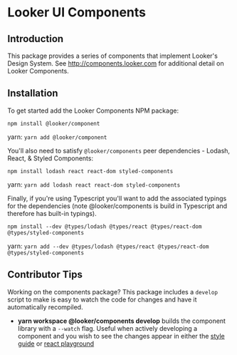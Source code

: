 # Looker UI Components

## Introduction

This package provides a series of components that implement Looker's Design System. See http://components.looker.com for additional detail on Looker Components.

## Installation

To get started add the Looker Components NPM package:

`npm install @looker/component`

yarn: `yarn add @looker/component`

You'll also need to satisfy `@looker/components` peer dependencies - Lodash, React, & Styled Components:

`npm install lodash react react-dom styled-components`

yarn: `yarn add lodash react react-dom styled-components`

Finally, if you're using Typescript you'll want to add the associated typings for the dependencies (note @looker/components is build in Typescript and therefore has built-in typings).

`npm install --dev @types/lodash @types/react @types/react-dom @types/styled-components`

yarn: `yarn add --dev @types/lodash @types/react @types/react-dom @types/styled-components`

## Contributor Tips

Working on the components package? This package includes a `develop` script to make is easy to watch the code for changes and have it automatically recompiled.

- **yarn workspace @looker/components develop** builds the component library with a `--watch` flag. Useful when actively developing a component and you wish to see the changes appear in either the [style guide](./packages/www) or [react playground](./packages/playground)
